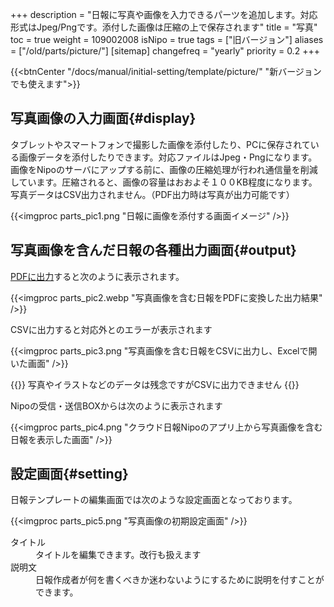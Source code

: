 +++
description = "日報に写真や画像を入力できるパーツを追加します。対応形式はJpeg/Pngです。添付した画像は圧縮の上で保存されます"
title = "写真"
toc = true
weight = 109002008
isNipo = true
tags = ["旧バージョン"]
aliases = ["/old/parts/picture/"]
[sitemap]
  changefreq = "yearly"
  priority = 0.2
+++

{{<btnCenter "/docs/manual/initial-setting/template/picture/" "新バージョンでも使えます">}}

## 写真画像の入力画面{#display}

タブレットやスマートフォンで撮影した画像を添付したり、PCに保存されている画像データを添付したりできます。対応ファイルはJpeg・Pngになります。  
画像をNipoのサーバにアップする前に、画像の圧縮処理が行われ通信量を削減しています。圧縮されると、画像の容量はおおよそ１００KB程度になります。  
写真データはCSV出力されません。（PDF出力時は写真が出力可能です）  

{{<imgproc parts_pic1.png "日報に画像を添付する画面イメージ" />}}

## 写真画像を含んだ日報の各種出力画面{#output}

[PDFに出力](/docs/old/manual/pdf/)すると次のように表示されます。

{{<imgproc parts_pic2.webp "写真画像を含む日報をPDFに変換した出力結果" />}}

CSVに出力すると対応外とのエラーが表示されます

{{<imgproc parts_pic3.png "写真画像を含む日報をCSVに出力し、Excelで開いた画面" />}}

{{<alice pos="left" icon="default">}}
写真やイラストなどのデータは残念ですがCSVに出力できません
{{</alice>}}

Nipoの受信・送信BOXからは次のように表示されます

{{<imgproc parts_pic4.png "クラウド日報Nipoのアプリ上から写真画像を含む日報を表示した画面" />}}

## 設定画面{#setting}

日報テンプレートの編集画面では次のような設定画面となっております。

{{<imgproc parts_pic5.png "写真画像の初期設定画面" />}}


<dl class="basic">
  <dt>タイトル</dt>
  <dd>タイトルを編集できます。改行も扱えます</dd>
  <dt>説明文</dt>
  <dd>日報作成者が何を書くべきか迷わないようにするために説明を付すことができます。</dd>
</dl>
